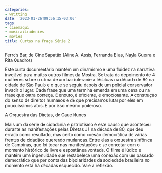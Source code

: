 ```yaml
---
categories:
- writting
date: '2023-01-26T09:56:35-03:00'
tags:
- cinemaqui
- mostratiradentes
- movies
title: Curtas na Praça Série 2
---
```


Ferro’s Bar, de Cine Sapatão (Aline A. Assis, Fernanda Elias, Nayla Guerra e Rita Quadros)

Este curta documentário mantém um dinamismo e uma fluidez na narrativa invejável para muitos outros filmes da Mostra. Se trata do depoimento de 4 mulheres sobre o clima de um bar tolerante a lésbicas na década de 80 na cidade de São Paulo e o que se seguiu depois de um policial conservador invadir o lugar. Cada frase que uma termina emenda em uma cena ou na frase que outra começa. É enxuto, é eficiente, é emocionante. A construção do senso de direitos humanos e de que precisamos lutar por eles em pouquíssimos atos. E por isso mesmo poderoso.

A Orquestra das Diretas, de Caue Nunes

Mais um da série de cidadania e patriotismo é este causo que aconteceu durante as manifestações pelas Diretas Já na década de 80, que deu errado como resultado, mas certo como coesão democrática de várias frentes de cidadãos querendo mudanças. Entre elas a orquestra sinfônica de Campinas, que foi tocar nas manifestações e se conectar com o momento histórico de livre e espontânea vontade. O filme é lúdico e mantém uma ingenuidade que restabelece uma conexão com um passado democrático que por conta das bipolaridades da sociedade brasileira no momento está há décadas esquecido. Vale a reflexão.